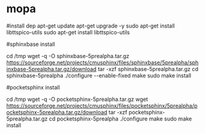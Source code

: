 # mopa


#install dep
apt-get update
apt-get upgrade -y
sudo apt-get install libttspico-utils sudo apt-get install libttspico-utils


#sphinxbase install

cd /tmp
wget -q -O sphinxbase-5prealpha.tar.gz https://sourceforge.net/projects/cmusphinx/files/sphinxbase/5prealpha/sphinxbase-5prealpha.tar.gz/download
tar -xzf sphinxbase-5prealpha.tar.gz
cd sphinxbase-5prealpha
./configure --enable-fixed
make 
sudo make install


#pocketsphinx install

cd /tmp
wget -q -O pocketsphinx-5prealpha.tar.gz wget https://sourceforge.net/projects/cmusphinx/files/pocketsphinx/5prealpha/pocketsphinx-5prealpha.tar.gz/download
tar -xzf pocketsphinx-5prealpha.tar.gz
cd pocketsphinx-5prealpha
./configure
make 
sudo make install
